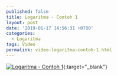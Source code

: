 ```yaml
---
published: false
title: Logaritma - Contoh 1
layout: post
date: '2019-01-17 14:56:31 +0700'
categories:
  - Logaritma
tags: Video
permalink: video-logaritma-contoh-1.html
---
```


[![Logaritma - Contoh 1](https://img.youtube.com/vi/hperaIU9a38/0.jpg)](https://www.youtube.com/watch?v=hperaIU9a38){:target="_blank"}